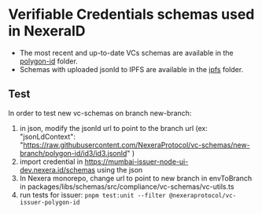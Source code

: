 # Verifiable Credentials schemas used in NexeraID

- The most recent and up-to-date VCs schemas are available in the [polygon-id](./polygon-id) folder.
- Schemas with uploaded jsonld to IPFS are available in the [ipfs](./ipfs) folder.

## Test

In order to test new vc-schemas on branch new-branch:

1. in json, modify the jsonld url to point to the branch url (ex: "jsonLdContext": "https://raw.githubusercontent.com/NexeraProtocol/vc-schemas/new-branch/polygon-id/id3/id3.jsonld"
  )
2. import credential in https://mumbai-issuer-node-ui-dev.nexera.id/schemas using the json
3. In Nexera monorepo, change url to point to new branch in envToBranch in packages/libs/schemas/src/compliance/vc-schemas/vc-utils.ts
4. run tests for issuer: `pnpm test:unit --filter @nexeraprotocol/vc-issuer-polygon-id`

